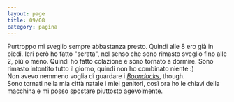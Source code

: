 ```yaml
--- 
layout: page
title: 09/08
category: pagina
---
```


Purtroppo mi sveglio sempre abbastanza presto. Quindi alle 8 ero già in piedi.
Ieri però ho fatto "serata", nel senso che sono rimasto sveglio fino alle 2, più
o meno. Quindi ho fatto colazione e sono tornato a dormire. Sono rimasto
intontito tutto il giorno, quindi non ho combinato niente :)  
Non avevo nemmeno voglia di guardare i
[_Boondocks_](https://en.wikipedia.org/wiki/The_Boondocks_(2005_TV_series)),
though.  
Sono tornati nella mia città natale i miei genitori, così ora ho le chiavi
della macchina e mi posso spostare piuttosto agevolmente.  
